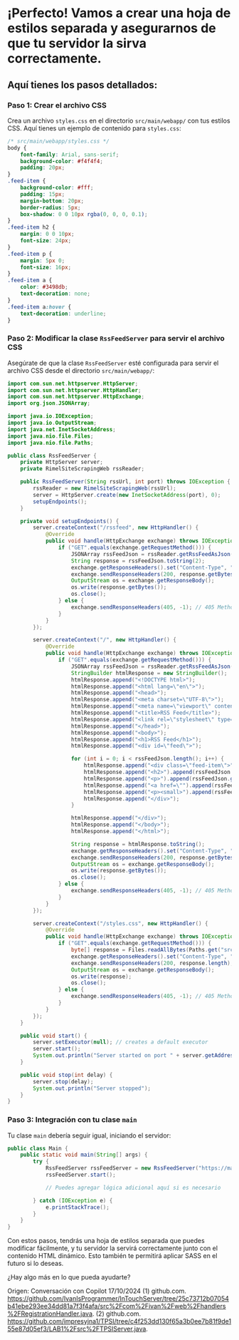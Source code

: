 # ¡Perfecto! Vamos a crear una hoja de estilos separada y asegurarnos de que tu servidor la sirva correctamente.

## Aquí tienes los pasos detallados:

### Paso 1: Crear el archivo CSS

Crea un archivo `styles.css` en el directorio `src/main/webapp/` con tus estilos CSS. Aquí tienes un ejemplo de contenido para `styles.css`:

```css
/* src/main/webapp/styles.css */
body { 
    font-family: Arial, sans-serif; 
    background-color: #f4f4f4; 
    padding: 20px; 
}
.feed-item { 
    background-color: #fff; 
    padding: 15px; 
    margin-bottom: 20px; 
    border-radius: 5px; 
    box-shadow: 0 0 10px rgba(0, 0, 0, 0.1); 
}
.feed-item h2 { 
    margin: 0 0 10px; 
    font-size: 24px; 
}
.feed-item p { 
    margin: 5px 0; 
    font-size: 16px; 
}
.feed-item a { 
    color: #3498db; 
    text-decoration: none; 
}
.feed-item a:hover { 
    text-decoration: underline; 
}
```

### Paso 2: Modificar la clase `RssFeedServer` para servir el archivo CSS

Asegúrate de que la clase `RssFeedServer` esté configurada para servir el archivo CSS desde el directorio `src/main/webapp/`:

```java
import com.sun.net.httpserver.HttpServer;
import com.sun.net.httpserver.HttpHandler;
import com.sun.net.httpserver.HttpExchange;
import org.json.JSONArray;

import java.io.IOException;
import java.io.OutputStream;
import java.net.InetSocketAddress;
import java.nio.file.Files;
import java.nio.file.Paths;

public class RssFeedServer {
    private HttpServer server;
    private RimelSiteScrapingWeb rssReader;

    public RssFeedServer(String rssUrl, int port) throws IOException {
        rssReader = new RimelSiteScrapingWeb(rssUrl);
        server = HttpServer.create(new InetSocketAddress(port), 0);
        setupEndpoints();
    }

    private void setupEndpoints() {
        server.createContext("/rssfeed", new HttpHandler() {
            @Override
            public void handle(HttpExchange exchange) throws IOException {
                if ("GET".equals(exchange.getRequestMethod())) {
                    JSONArray rssFeedJson = rssReader.getRssFeedAsJson();
                    String response = rssFeedJson.toString(2);
                    exchange.getResponseHeaders().set("Content-Type", "application/json");
                    exchange.sendResponseHeaders(200, response.getBytes().length);
                    OutputStream os = exchange.getResponseBody();
                    os.write(response.getBytes());
                    os.close();
                } else {
                    exchange.sendResponseHeaders(405, -1); // 405 Method Not Allowed
                }
            }
        });

        server.createContext("/", new HttpHandler() {
            @Override
            public void handle(HttpExchange exchange) throws IOException {
                if ("GET".equals(exchange.getRequestMethod())) {
                    JSONArray rssFeedJson = rssReader.getRssFeedAsJson();
                    StringBuilder htmlResponse = new StringBuilder();
                    htmlResponse.append("<!DOCTYPE html>");
                    htmlResponse.append("<html lang=\"en\">");
                    htmlResponse.append("<head>");
                    htmlResponse.append("<meta charset=\"UTF-8\">");
                    htmlResponse.append("<meta name=\"viewport\" content=\"width=device-width, initial-scale=1.0\">");
                    htmlResponse.append("<title>RSS Feed</title>");
                    htmlResponse.append("<link rel=\"stylesheet\" type=\"text/css\" href=\"/styles.css\">");
                    htmlResponse.append("</head>");
                    htmlResponse.append("<body>");
                    htmlResponse.append("<h1>RSS Feed</h1>");
                    htmlResponse.append("<div id=\"feed\">");

                    for (int i = 0; i < rssFeedJson.length(); i++) {
                        htmlResponse.append("<div class=\"feed-item\">");
                        htmlResponse.append("<h2>").append(rssFeedJson.getJSONObject(i).getString("title")).append("</h2>");
                        htmlResponse.append("<p>").append(rssFeedJson.getJSONObject(i).getString("description")).append("</p>");
                        htmlResponse.append("<a href=\"").append(rssFeedJson.getJSONObject(i).getString("link")).append("\" target=\"_blank\">Read more</a>");
                        htmlResponse.append("<p><small>").append(rssFeedJson.getJSONObject(i).getString("pubDate")).append("</small></p>");
                        htmlResponse.append("</div>");
                    }

                    htmlResponse.append("</div>");
                    htmlResponse.append("</body>");
                    htmlResponse.append("</html>");

                    String response = htmlResponse.toString();
                    exchange.getResponseHeaders().set("Content-Type", "text/html");
                    exchange.sendResponseHeaders(200, response.getBytes().length);
                    OutputStream os = exchange.getResponseBody();
                    os.write(response.getBytes());
                    os.close();
                } else {
                    exchange.sendResponseHeaders(405, -1); // 405 Method Not Allowed
                }
            }
        });

        server.createContext("/styles.css", new HttpHandler() {
            @Override
            public void handle(HttpExchange exchange) throws IOException {
                if ("GET".equals(exchange.getRequestMethod())) {
                    byte[] response = Files.readAllBytes(Paths.get("src/main/webapp/styles.css"));
                    exchange.getResponseHeaders().set("Content-Type", "text/css");
                    exchange.sendResponseHeaders(200, response.length);
                    OutputStream os = exchange.getResponseBody();
                    os.write(response);
                    os.close();
                } else {
                    exchange.sendResponseHeaders(405, -1); // 405 Method Not Allowed
                }
            }
        });
    }

    public void start() {
        server.setExecutor(null); // creates a default executor
        server.start();
        System.out.println("Server started on port " + server.getAddress().getPort());
    }

    public void stop(int delay) {
        server.stop(delay);
        System.out.println("Server stopped");
    }
}
```

### Paso 3: Integración con tu clase `main`

Tu clase `main` debería seguir igual, iniciando el servidor:

```java
public class Main {
    public static void main(String[] args) {
        try {
            RssFeedServer rssFeedServer = new RssFeedServer("https://mascotasdezero.com/rss.php", 8000);
            rssFeedServer.start();

            // Puedes agregar lógica adicional aquí si es necesario

        } catch (IOException e) {
            e.printStackTrace();
        }
    }
}
```

Con estos pasos, tendrás una hoja de estilos separada que puedes modificar fácilmente, y tu servidor la servirá correctamente junto con el contenido HTML dinámico. Esto también te permitirá aplicar SASS en el futuro si lo deseas.

¿Hay algo más en lo que pueda ayudarte?

Origen: Conversación con Copilot 17/10/2024
(1) github.com. https://github.com/IvanIsProgrammer/InTouchServer/tree/25c73712b07054b41ebe293ee34dd81a7f3f4afa/src%2Fcom%2Fivan%2Fweb%2Fhandlers%2FRegistrationHandler.java.
(2) github.com. https://github.com/impresyjna1/TPSI/tree/c4f253dd130f65a3b0ee7b81f9de155e87d05ef3/LAB1%2Fsrc%2FTPSIServer.java.


